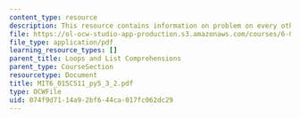 ```yaml
---
content_type: resource
description: This resource contains information on problem on every other.
file: https://ol-ocw-studio-app-production.s3.amazonaws.com/courses/6-01sc-introduction-to-electrical-engineering-and-computer-science-i-spring-2011/074f9d7114a92bf644ca017fc062dc29_MIT6_01SCS11_py5_3_2.pdf
file_type: application/pdf
learning_resource_types: []
parent_title: Loops and List Comprehensions
parent_type: CourseSection
resourcetype: Document
title: MIT6_01SCS11_py5_3_2.pdf
type: OCWFile
uid: 074f9d71-14a9-2bf6-44ca-017fc062dc29
---
```

